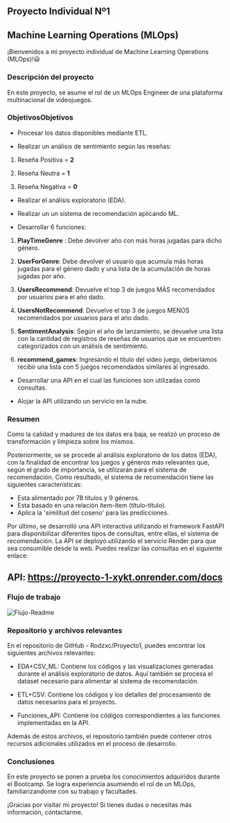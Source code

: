 ## Proyecto Individual Nº1
## Machine Learning Operations (MLOps)

¡Bienvenidos a mi proyecto individual de Machine Learning Operations (MLOps)!:smiley:

### Descripción del proyecto

En este proyecto, se asume el rol de un MLOps Engineer de una plataforma multinacional de videojuegos.

### ObjetivosObjetivos

- Procesar los datos disponibles mediante ETL.

- Realizar un análisis de sentimiento según las reseñas:

 1. Reseña Positiva = **2**

 2. Reseña Neutra = **1**

 3. Reseña Negativa = **0**

- Realizar el análisis exploratorio (EDA).

- Realizar un  un sistema de recomendación aplicando ML.

- Desarrollar 6 funciones:

 1. **PlayTimeGenre** : Debe devolver año con más horas jugadas para dicho género.

 2. **UserForGenre**: Debe devolver el usuario que acumula más horas jugadas para el género dado y una lista de la acumulación de horas jugadas por año.

 3. **UsersRecommend**: Devuelve el top 3 de juegos MÁS recomendados por usuarios para el año dado.

 4. **UsersNotRecommend**: Devuelve el top 3 de juegos MENOS recomendados por usuarios para el año dado.

 5. **SentimentAnalysis**: Según el año de lanzamiento, se devuelve una lista con la cantidad de registros de reseñas de usuarios que se encuentren categorizados con un análisis de sentimiento.

 6. **recommend_games**: Ingresando el título del video juego, deberíamos recibir una lista con 5 juegos recomendados similares al ingresado.

- Desarrollar una API  en el cual las funciones son utilizadas como consultas.

- Alojar la API utilizando un servicio en la nube.

### Resumen

Como la calidad y madurez de los datos era baja, se realizó un proceso de transformación y limpieza sobre los mismos.

Posteriormente, se se procede al análisis exploratorio de los datos (EDA), con la finalidad de encontrar los juegos y géneros más relevantes que, según el grado de importancia, se utilizarán para el sistema de recomendación.
Como resultado, el sistema de recomendación tiene las siguientes características:

- Esta alimentado por 78 títulos y 9 géneros.
- Esta basado en una relación ítem-ítem (título-título).
- Aplica la 'similitud del coseno' para las predicciones.

Por último, se desarrolló una API interactiva utilizando el framework FastAPI para disponibilizar  diferentes tipos de consultas, entre ellas, el sistema de recomendación. 
La API se deployó utilizando el servicio Render para que sea consumible desde la web. 
Puedes realizar las consultas en el siguiente enlace:

## API: https://proyecto-1-xykt.onrender.com/docs

### Flujo de trabajo

![Flujo-Readme](https://github.com/Rodzxc/Proyecto1/assets/133074545/e9ab7081-d960-4de0-a8e8-61750410cde2)

### Repositorio y archivos relevantes

En el repositorio de GitHub - Rodzxc/Proyecto1, puedes encontrar los siguientes archivos relevantes:

- EDA+CSV_ML: Contiene los códigos y las visualizaciones generadas durante el análisis exploratorio de datos. Aquí también se procesa el dataset necesario para alimentar al sistema de recomendación.

- ETL+CSV: Contiene los códigos y los detalles del procesamiento de datos necesarios para el proyecto.

- Funciones_API: Contiene los códigos correspondientes a las funciones implementadas en la API.

Además de estos archivos, el repositorio también puede contener otros recursos  adicionales utilizados en el proceso de desarrollo.

### Conclusiones

En este proyecto se ponen a prueba los conocimientos adquiridos durante el Bootcamp.
Se logra experiencia asumiendo el rol de un MLOps, familiarizandome con su trabajo y facultades.

¡Gracias por visitar mi proyecto! 
Si tienes dudas o necesitas más información, contactarme.
